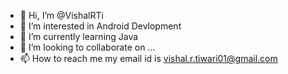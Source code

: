 - 👋 Hi, I’m @VishalRTi
- 👀 I’m interested in Android Devlopment
- 🌱 I’m currently learning Java
- 💞️ I’m looking to collaborate on ...
- 📫 How to reach me my email id is vishal.r.tiwari01@gmail.com

<!---
VishalRTi/VishalRTi is a ✨ special ✨ repository because its `README.md` (this file) appears on your GitHub profile.
You can click the Preview link to take a look at your changes.
--->
